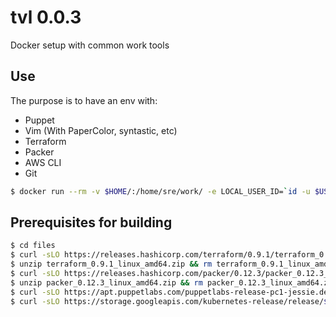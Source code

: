 # tvl 0.0.3
Docker setup with common work tools

## Use
The purpose is to have an env with:
- Puppet
- Vim (With PaperColor, syntastic, etc)
- Terraform
- Packer
- AWS CLI
- Git
```bash
$ docker run --rm -v $HOME/:/home/sre/work/ -e LOCAL_USER_ID=`id -u $USER` -it tvl:0.0.3 /bin/bash
```

## Prerequisites for building
```bash
$ cd files
$ curl -sLO https://releases.hashicorp.com/terraform/0.9.1/terraform_0.9.1_linux_amd64.zip
$ unzip terraform_0.9.1_linux_amd64.zip && rm terraform_0.9.1_linux_amd64.zip
$ curl -sLO https://releases.hashicorp.com/packer/0.12.3/packer_0.12.3_linux_amd64.zip
$ unzip packer_0.12.3_linux_amd64.zip && rm packer_0.12.3_linux_amd64.zip
$ curl -sLO https://apt.puppetlabs.com/puppetlabs-release-pc1-jessie.deb
$ curl -sLO https://storage.googleapis.com/kubernetes-release/release/$(curl -s https://storage.googleapis.com/kubernetes-release/release/stable.txt)/bin/linux/amd64/kubectl
```
